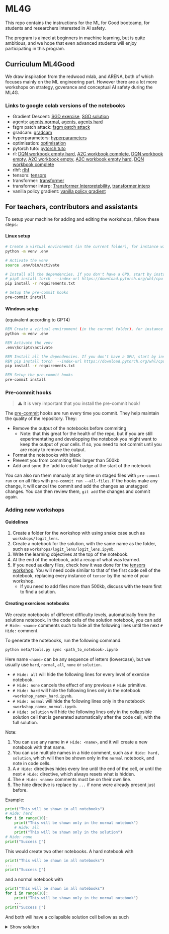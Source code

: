 # ML4G
This repo contains the instructions for the ML for Good bootcamp, for students and researchers interested in AI safety.

The program is aimed at beginners in machine learning, but is quite ambitious, and we hope that even advanced students will enjoy participating in this program.

## Curriculum ML4Good

We draw inspiration from the redwood mlab, and ARENA, both of which focuses mainly on the ML engineering part.
However there are a lot more workshops on strategy, goverance and conceptual AI safety during the ML4G.


### Links to google colab versions of the notebooks
<!-- start workshops -->
- Gradient Descent: [SGD exercise](https://colab.research.google.com/github/EffiSciencesResearch/ML4G-2.0/blob/master/workshops/Gradient_Descent/SGD_exercise.ipynb), [SGD solution](https://colab.research.google.com/github/EffiSciencesResearch/ML4G-2.0/blob/master/workshops/Gradient_Descent/SGD_solution.ipynb)
- agents: [agents normal](https://colab.research.google.com/github/EffiSciencesResearch/ML4G-2.0/blob/master/workshops/agents/agents_normal.ipynb), [agents](https://colab.research.google.com/github/EffiSciencesResearch/ML4G-2.0/blob/master/workshops/agents/agents.ipynb), [agents hard](https://colab.research.google.com/github/EffiSciencesResearch/ML4G-2.0/blob/master/workshops/agents/agents_hard.ipynb)
- fsgm patch attack: [fsgm patch attack](https://colab.research.google.com/github/EffiSciencesResearch/ML4G-2.0/blob/master/workshops/fsgm_patch_attack/fsgm_patch_attack.ipynb)
- gradcam: [gradcam](https://colab.research.google.com/github/EffiSciencesResearch/ML4G-2.0/blob/master/workshops/gradcam/gradcam.ipynb)
- hyperparameters: [hyperparameters](https://colab.research.google.com/github/EffiSciencesResearch/ML4G-2.0/blob/master/workshops/hyperparameters/hyperparameters.ipynb)
- optimisation: [optimisation](https://colab.research.google.com/github/EffiSciencesResearch/ML4G-2.0/blob/master/workshops/optimisation/optimisation.ipynb)
- pytorch tuto: [pytorch tuto](https://colab.research.google.com/github/EffiSciencesResearch/ML4G-2.0/blob/master/workshops/pytorch_tuto/pytorch_tuto.ipynb)
- rl: [DQN workbook empty hard](https://colab.research.google.com/github/EffiSciencesResearch/ML4G-2.0/blob/master/workshops/rl/DQN-workbook-empty-hard.ipynb), [A2C workbook complete](https://colab.research.google.com/github/EffiSciencesResearch/ML4G-2.0/blob/master/workshops/rl/A2C-workbook-complete.ipynb), [DQN workbook empty](https://colab.research.google.com/github/EffiSciencesResearch/ML4G-2.0/blob/master/workshops/rl/DQN-workbook-empty.ipynb), [A2C workbook empty](https://colab.research.google.com/github/EffiSciencesResearch/ML4G-2.0/blob/master/workshops/rl/A2C-workbook-empty.ipynb), [A2C workbook empty hard](https://colab.research.google.com/github/EffiSciencesResearch/ML4G-2.0/blob/master/workshops/rl/A2C-workbook-empty-hard.ipynb), [DQN workbook complete](https://colab.research.google.com/github/EffiSciencesResearch/ML4G-2.0/blob/master/workshops/rl/DQN-workbook-complete.ipynb)
- rlhf: [rlhf](https://colab.research.google.com/github/EffiSciencesResearch/ML4G-2.0/blob/master/workshops/rlhf/rlhf.ipynb)
- tensors: [tensors](https://colab.research.google.com/github/EffiSciencesResearch/ML4G-2.0/blob/master/workshops/tensors/tensors.ipynb)
- transformer: [transformer](https://colab.research.google.com/github/EffiSciencesResearch/ML4G-2.0/blob/master/workshops/transformer/transformer.ipynb)
- transformer interp: [Transformer Interpretebility](https://colab.research.google.com/github/EffiSciencesResearch/ML4G-2.0/blob/master/workshops/transformer_interp/Transformer-Interpretebility.ipynb), [transformer interp](https://colab.research.google.com/github/EffiSciencesResearch/ML4G-2.0/blob/master/workshops/transformer_interp/transformer_interp.ipynb)
- vanilla policy gradient: [vanilla policy gradient](https://colab.research.google.com/github/EffiSciencesResearch/ML4G-2.0/blob/master/workshops/vanilla_policy_gradient/vanilla_policy_gradient.ipynb)
<!-- end workshops -->


## For teachers, contributors and assistants

To setup your machine for adding and editing the workshops, follow these steps:

#### Linux setup
```sh
# Create a virtual environemnt (in the current folder), for instance with venv.
python -m venv .env

# Activate the venv
source .env/bin/activate

# Install all the dependencies. If you don't have a GPU, start by installing pytorch without GPU support
# pip3 install torch  --index-url https://download.pytorch.org/whl/cpu
pip install -r requirements.txt

# Setup the pre-commit hooks
pre-commit install
```

#### Windows setup
(equivalent according to GPT4)
```cmd
REM Create a virtual environment (in the current folder), for instance with venv.
python -m venv .env

REM Activate the venv
.env\Scripts\activate

REM Install all the dependencies. If you don't have a GPU, start by installing pytorch without GPU support
REM pip install torch  --index-url https://download.pytorch.org/whl/cpu
pip install -r requirements.txt

REM Setup the pre-commit hooks
pre-commit install
```

### Pre-commit hooks

> ⚠ It is very important that you install the pre-commit hook!

The [pre-commit](https://pre-commit.com/) hooks are run every time you commit. They help maintain the quality of the repository. They:
- Remove the output of the notebooks before commiting
    - Note: that this great for the health of the repo, but if you are still experimentating and developping the notebook you might want to keep the output of your cells. If so, you need to not commit until you are ready to remove the output.
- Format the notebooks with black
- Prevent you from commiting files larger than 500kb
- Add and sync the 'add to colab' badge at the start of the notebook

You can also run them manualy at any time on staged files with `pre-commit run` or on all files with `pre-commit run --all-files`.
If the hooks make any change, it will cancel the commit and add the changes as unstagged changes.
You can then review them, `git add` the changes and commit again.


### Adding new workshops

#### Guidelines
1. Create a folder for the workshop with using snake case such as `workshops/logit_lens`.
1. Create a notebook for the solution, with the same name as the folder, such as `workshops/logit_lens/logit_lens.ipynb`.
1. Write the learning objectives at the top of the notebook.
1. At the end of the notebook, add a recap of what was learned.
1. If you need auxilary files, check how it was done for the [tensors workshop](./workshops/tensors/tensors.ipynb). You will need code similar to that of the first code cell of the notebook, replacing every instance of `tensor` by the name of your workshop.
    - If you need to add files more than 500kb, discuss with the team first to find a solution.

#### Creating exercises notebooks
We create notebooks of different difficulty levels, automatically from the solutions notebook. In the code cells of the solution notebook, you can add `# Hide: <name>` comments such to hide all the following lines until the next `# Hide:` comment.

To generate the notebooks, run the following command:
```sh
python meta/tools.py sync <path_to_notebook>.ipynb
```

Here name `<name>` can be any sequence of letters (lowercase), but
we usually use `hard`, `normal`, `all`, `none` or `solution`.


- `# Hide: all` will hide the following lines for every level of exercise notebook.
- `# Hide: none` cancels the effect of any previous `# Hide` primitive.
- `# Hide: hard` will hide the following lines only in the notebook `<workshop_name>_hard.ipynb`.
- `# Hide: normal` will hide the following lines only in the notebook `<workshop_name>_normal.ipynb`.
- `# Hide: solution` will hide the following lines only in the collapsible solution cell that is generated automatically after the code cell, with the full solution.

Note:
1. You can use any name in `# Hide: <name>`, and it will create a new notebook with that name.
1. You can use multiple names in a hide comment, such as `# Hide: hard, solution`, which will then be shown only in the `normal` notebook, and note in code cells.
1. A `# Hide:` directives hides every line until the end of the cell, or until the next `# Hide:` directive, which always resets what is hidden.
1. The `# Hide: <name>` comments must be on their own line.
1. The hide directive is replace by `...` if none were already present just before.

Example:
```python
print("This will be shown in all notebooks")
# Hide: hard
for i in range(10):
    print("This will be shown only in the normal notebook")
    # Hide: all
    print("This will be shown only in the solution")
# Hide: none
print("Success 🎉")
```
This would create two other notebooks. A hard notebook with
```python
print("This will be shown in all notebooks")
...
print("Success 🎉")
```
and a normal notebook with
```python
print("This will be shown in all notebooks")
for i in range(10):
    print("This will be shown only in the normal notebook")
    ...
print("Success 🎉")
```
And both will have a collapsible solution cell bellow as such
<details>
<summary>Show solution</summary>

```python
print("This will be shown in all notebooks")
for i in range(10):
    print("This will be shown only in the normal notebook")
    print("This will be shown only in the solution")
print("Success 🎉")
```
</details>
